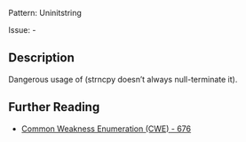 Pattern: Uninitstring

Issue: -

## Description

Dangerous usage of (strncpy doesn’t always null-terminate it).

## Further Reading

* [Common Weakness Enumeration (CWE) - 676](https://cwe.mitre.org/data/definitions/676.html)